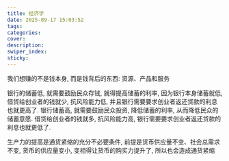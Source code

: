 ```yaml
---
title: 经济学
date: 2025-09-17 15:03:52
tags:
categories:
cover:
description:
swiper_index:
sticky:
---
```


我们想赚的不是钱本身, 而是钱背后的东西: 资源、产品和服务



银行的储蓄低, 就需要鼓励民众存钱, 就得提高储蓄的利率, 因为银行本身储蓄就低, 借贷给创业者的钱就少, 抗风险能力低, 并且银行需要要求创业者返还贷款的利息也就更高了. 
银行储蓄高, 就需要鼓励民众投资, 降低储蓄的利率, 从而降低民众的储蓄意愿. 借贷给创业者的钱就多, 抗风险能力高, 银行需要要求创业者返还贷款的利息也就更低了. 

生产力的提高是通货紧缩的充分不必要条件, 前提是货币供应量不变、社会总需求不变, 货币的供应量变小, 变相得让货币的购买力提升了, 所以也会造成通货紧缩